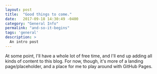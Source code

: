 ```yaml
---
layout: post
title:  "Good things to come."
date:   2017-09-18 14:30:49 -0400
category: "General Info"
permalink: "and-so-it-begins"
tags: 'general'
description: >
  An intro post
---
```

At some point, I'll have a whole lot of free time, and I'll end up adding all kinds of content to this blog. For now, though, it's more of a landing page/placeholder, and a place for me to play around with GitHub Pages.
